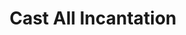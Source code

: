 ---
title: "Cast All Incantation"
canonical: "skill/cast-all-incantation"
canonical_title: "Circle Watcher Loresheet"
lists:
    - circle-watcher-loresheet
tier: 5
osp_cost: 65
prerequisites: ["cast-additional-incantation"]
replacement: true
---